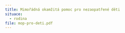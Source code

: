 ```yaml
---
title: Mimořádná okamžitá pomoc pro nezaopatřené děti
situace:
  - rodina
file: mop-pro-deti.pdf
---
```

